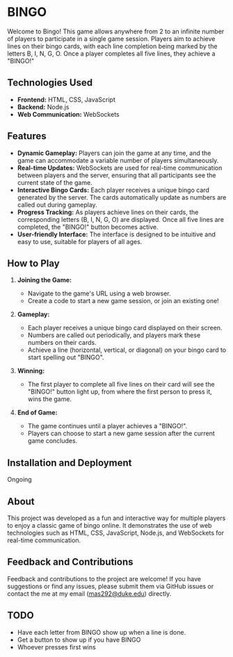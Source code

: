 # BINGO

Welcome to Bingo! This game allows anywhere from 2 to an infinite number of players to participate in a single game session. Players aim to achieve lines on their bingo cards, with each line completion being marked by the letters B, I, N, G, O. Once a player completes all five lines, they achieve a "BINGO!"

## Technologies Used
- **Frontend:** HTML, CSS, JavaScript
- **Backend:** Node.js
- **Web Communication:** WebSockets

## Features
- **Dynamic Gameplay:** Players can join the game at any time, and the game can accommodate a variable number of players simultaneously.
- **Real-time Updates:** WebSockets are used for real-time communication between players and the server, ensuring that all participants see the current state of the game.
- **Interactive Bingo Cards:** Each player receives a unique bingo card generated by the server. The cards automatically update as numbers are called out during gameplay.
- **Progress Tracking:** As players achieve lines on their cards, the corresponding letters (B, I, N, G, O) are displayed. Once all five lines are completed, the "BINGO!" button becomes active.
- **User-friendly Interface:** The interface is designed to be intuitive and easy to use, suitable for players of all ages.

## How to Play
1. **Joining the Game:**
   - Navigate to the game's URL using a web browser.
   - Create a code to start a new game session, or join an existing one!

2. **Gameplay:**
   - Each player receives a unique bingo card displayed on their screen.
   - Numbers are called out periodically, and players mark these numbers on their cards.
   - Achieve a line (horizontal, vertical, or diagonal) on your bingo card to start spelling out "BINGO".

3. **Winning:**
   - The first player to complete all five lines on their card will see the "BINGO!" button light up, from where the first person to press it, wins the game.

4. **End of Game:**
   - The game continues until a player achieves a "BINGO!".
   - Players can choose to start a new game session after the current game concludes.

## Installation and Deployment
Ongoing

## About
This project was developed as a fun and interactive way for multiple players to enjoy a classic game of bingo online. It demonstrates the use of web technologies such as HTML, CSS, JavaScript, Node.js, and WebSockets for real-time communication.

## Feedback and Contributions
Feedback and contributions to the project are welcome! If you have suggestions or find any issues, please submit them via GitHub issues or contact the me at my email (mas292@duke.edu) directly.

## TODO
- Have each letter from BINGO show up when a line is done.
- Get a button to show up if you have BINGO
- Whoever presses first wins
